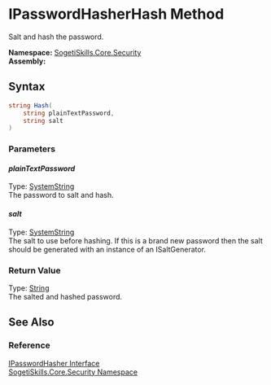 IPasswordHasherHash Method
==========================
Salt and hash the password.

**Namespace:** [SogetiSkills.Core.Security][1]  
**Assembly:**

Syntax
------

```csharp
string Hash(
	string plainTextPassword,
	string salt
)
```

### Parameters

#### *plainTextPassword*
Type: [SystemString][2]  
The password to salt and hash.

#### *salt*
Type: [SystemString][2]  
The salt to use before hashing. If this is a brand new password then the salt should be generated with an instance of an ISaltGenerator.

### Return Value
Type: [String][2]  
The salted and hashed password.

See Also
--------

### Reference
[IPasswordHasher Interface][3]  
[SogetiSkills.Core.Security Namespace][1]  

[1]: ../README.md
[2]: http://msdn.microsoft.com/en-us/library/s1wwdcbf
[3]: README.md